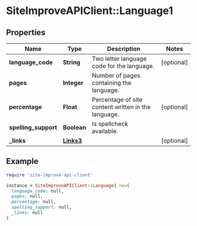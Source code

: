 # SiteImproveAPIClient::Language1

## Properties

| Name | Type | Description | Notes |
| ---- | ---- | ----------- | ----- |
| **language_code** | **String** | Two letter language code for the language. | [optional] |
| **pages** | **Integer** | Number of pages containing the language. |  |
| **percentage** | **Float** | Percentage of site content written in the language. | [optional] |
| **spelling_support** | **Boolean** | Is spellcheck available. |  |
| **_links** | [**Links3**](Links3.md) |  | [optional] |

## Example

```ruby
require 'site-improve-api-client'

instance = SiteImproveAPIClient::Language1.new(
  language_code: null,
  pages: null,
  percentage: null,
  spelling_support: null,
  _links: null
)
```

